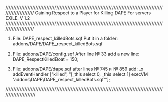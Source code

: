 /////////////////////////////////////////////////////////////////////////////////////////////////////////////////////
                      Gaining Respect to a Player for Killing DAPE For servers EXILE. V 1.2
/////////////////////////////////////////////////////////////////////////////////////////////////////////////////////
1. File: DAPE_respect_killedBots.sqf
   Put it in a folder: 
   addons/DAPE/DAPE_respect_killedBots.sqf
   
2. File: addons/DAPE/config.sqf
   After line № 33 add a new line: 
   DAPE_RespectKilledBoat = 150;
   
3. File: addons/DAPE/dape.sqf
   after lines № 745 и № 859 add:
   _x addEventHandler ["killed", "[_this select 0, _this select 1] execVM 'addons\DAPE\DAPE_respect_killedBots.sqf'"];
   
//////////////////////////////////////////////////////////////////////////////////////////////////////////////////////   

